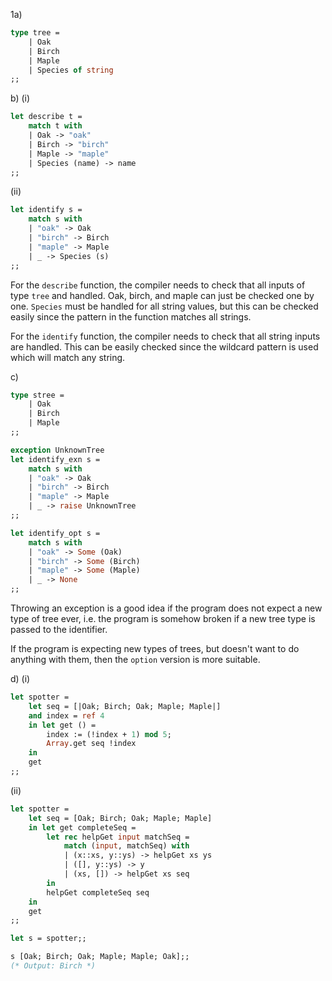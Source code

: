 1a)
```ocaml
type tree =
    | Oak
    | Birch
    | Maple
    | Species of string
;;
```

b) (i)
```ocaml
let describe t =
    match t with
    | Oak -> "oak"
    | Birch -> "birch"
    | Maple -> "maple"
    | Species (name) -> name
;;
```

(ii)
```ocaml
let identify s =
    match s with
    | "oak" -> Oak
    | "birch" -> Birch
    | "maple" -> Maple
    | _ -> Species (s)
;;
```

For the `describe` function, the compiler needs to check that all inputs of type `tree` and handled. Oak, birch, and maple can just be checked one by one. `Species` must be handled for all string values, but this can be checked easily since the pattern in the function matches all strings.

For the `identify` function, the compiler needs to check that all string inputs are handled. This can be easily checked since the wildcard pattern is used which will match any string.

c)
```ocaml
type stree =
    | Oak
    | Birch
    | Maple
;;

exception UnknownTree
let identify_exn s =
    match s with
    | "oak" -> Oak
    | "birch" -> Birch
    | "maple" -> Maple
    | _ -> raise UnknownTree
;;

let identify_opt s =
    match s with
    | "oak" -> Some (Oak)
    | "birch" -> Some (Birch)
    | "maple" -> Some (Maple)
    | _ -> None
;;
```

Throwing an exception is a good idea if the program does not expect a new type of tree ever, i.e. the program is somehow broken if a new tree type is passed to the identifier.

If the program is expecting new types of trees, but doesn't want to do anything with them, then the `option` version is more suitable.

d) (i)
```ocaml
let spotter =
    let seq = [|Oak; Birch; Oak; Maple; Maple|]
    and index = ref 4
    in let get () =
        index := (!index + 1) mod 5;
        Array.get seq !index
    in
    get
;;
```

(ii)
```ocaml
let spotter =
    let seq = [Oak; Birch; Oak; Maple; Maple]
    in let get completeSeq =
        let rec helpGet input matchSeq =
            match (input, matchSeq) with
            | (x::xs, y::ys) -> helpGet xs ys
            | ([], y::ys) -> y
            | (xs, []) -> helpGet xs seq
        in
        helpGet completeSeq seq
    in
    get
;;
```

```ocaml
let s = spotter;;

s [Oak; Birch; Oak; Maple; Maple; Oak];;
(* Output: Birch *)
```
